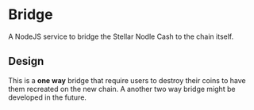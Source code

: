 # Bridge
A NodeJS service to bridge the Stellar Nodle Cash to the chain itself.

## Design
This is a **one way** bridge that require users to destroy their coins to have them recreated on the new chain. A another two way bridge might be developed in the future.